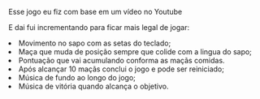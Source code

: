<p>Esse jogo eu fiz com base em um vídeo no Youtube </p> 
<p>E dai fui incrementando para ficar mais legal de jogar: </p>
<li> Movimento no sapo com as setas do teclado;</li>
<li> Maça que muda de posição sempre que colide com a lingua do sapo;</li>
<li> Pontuação que vai acumulando conforma as maçãs comidas.</li>
<li> Após alcançar 10 maçãs conclui o jogo e pode ser reiniciado;</li>
<li> Música de fundo ao longo do jogo;</li>
<li> Música de vitória quando alcança o objetivo.</li>
